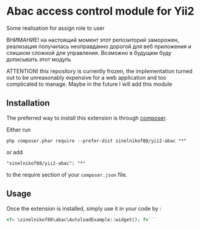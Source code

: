 Abac access control module for Yii2
===================================
Some realisation for assign role to user

ВНИМАНИЕ!
на настоящий момент этот репозиторий заморожен,
реализация получилась неоправданно дорогой для веб приложения и слишком сложной для управления.
Возможно в будущем буду дописывать этот модуль


ATTENTION!
this repository is currently frozen,
the implementation turned out to be unreasonably expensive for a web application and too complicated to manage.
Maybe in the future I will add this module

Installation
------------

The preferred way to install this extension is through [composer](http://getcomposer.org/download/).

Either run

```
php composer.phar require --prefer-dist sinelnikof88/yii2-abac "*"
```

or add

```
"sinelnikof88/yii2-abac": "*"
```

to the require section of your `composer.json` file.


Usage
-----

Once the extension is installed, simply use it in your code by  :

```php
<?= \sinelnikof88\abac\AutoloadExample::widget(); ?>```
